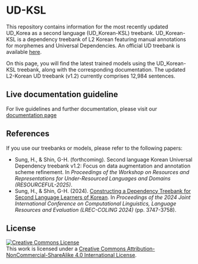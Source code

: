 # UD-KSL

This repository contains information for the most recently updated UD_Korea as a second language (UD_Korean-KSL) treebank.
UD_Korean-KSL is a dependency treebank of L2 Korean featuring manual annotations for morphemes and Universal Dependencies.
An official UD treebank is available [here](https://github.com/UniversalDependencies/UD_Korean-KSL/tree/dev).

On this page, you will find the latest trained models using the UD_Korean-KSL treebank, along with the corresponding documentation.
The updated L2-Korean UD treebank (v1.2) currently comprises 12,984 sentences.


## Live documentation guideline

For live guidelines and further documentation, please visit our [documentation page](https://nlpxl2korean.github.io/UD-KSL/)

## References

If you use our treebanks or models, please refer to the following papers:

- Sung, H., & Shin, G-H. (forthcoming). Second language Korean Universal Dependency treebank v1.2: Focus on data augmentation and annotation scheme refinement. In *Proceedings of the Workshop on Resources and Representations for Under-Resourced Languages and Domains (RESOURCEFUL-2025)*.
- Sung, H., & Shin, G-H. (2024). [Constructing a Dependency Treebank for Second Language Learners of Korean](https://aclanthology.org/2024.lrec-main.332/). In *Proceedings of the 2024 Joint International Conference on Computational Linguistics, Language Resources and Evaluation (LREC-COLING 2024)* (pp. 3747-3758).

## License
<a rel="license" href="http://creativecommons.org/licenses/by-nc-sa/4.0/"><img alt="Creative Commons License" style="border-width:0" src="https://i.creativecommons.org/l/by-nc-sa/4.0/88x31.png" /></a><br />This work is licensed under a <a rel="license" href="http://creativecommons.org/licenses/by-nc-sa/4.0/">Creative Commons Attribution-NonCommercial-ShareAlike 4.0 International License</a>.